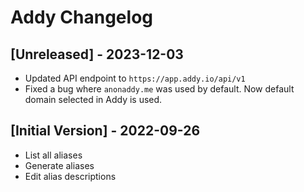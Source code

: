 # Addy Changelog

## [Unreleased] - 2023-12-03

- Updated API endpoint to `https://app.addy.io/api/v1`
- Fixed a bug where `anonaddy.me` was used by default. Now default domain selected in Addy is used.

## [Initial Version] - 2022-09-26

- List all aliases
- Generate aliases
- Edit alias descriptions

